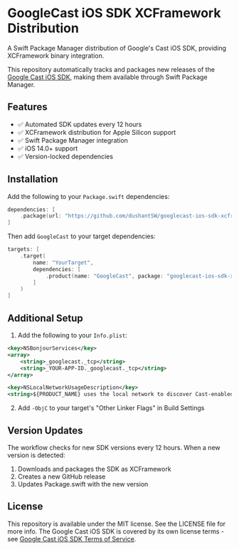 # GoogleCast iOS SDK XCFramework Distribution

A Swift Package Manager distribution of Google's Cast iOS SDK, providing XCFramework binary integration.

This repository automatically tracks and packages new releases of the [Google Cast iOS SDK](https://developers.google.com/cast/docs/ios_sender), making them available through Swift Package Manager.

## Features

- ✅ Automated SDK updates every 12 hours
- ✅ XCFramework distribution for Apple Silicon support
- ✅ Swift Package Manager integration
- ✅ iOS 14.0+ support
- ✅ Version-locked dependencies

## Installation

Add the following to your `Package.swift` dependencies:

```swift
dependencies: [
    .package(url: "https://github.com/dushantSW/googlecast-ios-sdk-xcframeworks.git", .exact("4.8.3"))
]
```

Then add `GoogleCast` to your target dependencies:

```swift
targets: [
    .target(
        name: "YourTarget",
        dependencies: [
            .product(name: "GoogleCast", package: "googlecast-ios-sdk-xcframeworks")
        ]
    )
]
```

## Additional Setup

1. Add the following to your `Info.plist`:

```xml
<key>NSBonjourServices</key>
<array>
    <string>_googlecast._tcp</string>
    <string>_YOUR-APP-ID._googlecast._tcp</string>
</array>

<key>NSLocalNetworkUsageDescription</key>
<string>${PRODUCT_NAME} uses the local network to discover Cast-enabled devices on your WiFi network.</string>
```

2. Add `-ObjC` to your target's "Other Linker Flags" in Build Settings

## Version Updates

The workflow checks for new SDK versions every 12 hours. When a new version is detected:
1. Downloads and packages the SDK as XCFramework
2. Creates a new GitHub release
3. Updates Package.swift with the new version

## License

This repository is available under the MIT license. See the LICENSE file for more info.
The Google Cast iOS SDK is covered by its own license terms - see [Google Cast iOS SDK Terms of Service](https://developers.google.com/cast/docs/terms).
